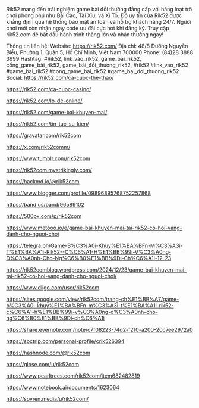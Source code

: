Rik52 mang đến trải nghiệm game bài đổi thưởng đẳng cấp với hàng loạt trò chơi phong phú như Bài Cào, Tài Xỉu, và Xì Tố. Độ uy tín của Rik52 được khẳng định qua hệ thống bảo mật an toàn và hỗ trợ khách hàng 24/7. Người chơi mới còn nhận ngay code ưu đãi cực hot khi đăng ký. Truy cập rik52.com để bắt đầu hành trình thắng lớn và nhận thưởng ngay!

Thông tin liên hệ:
Website: https://rik52.com/
Địa chỉ: 48/8 Đường Nguyễn Biểu, Phường 1, Quận 5, Hồ Chí Minh, Việt Nam 700000
Phone: (84)28 3888 3999
Hashtag: #Rik52, link_vào_rik52, game_bài_rik52, cổng_game_bài_rik52, game_bài_đổi_thưởng_rik52, #rik52 #link_vao_rik52 #game_bai_rik52 #cong_game_bai_rik52 #game_bai_doi_thuong_rik52
Social:
https://rik52.com/ca-cuoc-the-thao/

https://rik52.com/ca-cuoc-casino/

https://rik52.com/lo-de-online/

https://rik52.com/game-bai-khuyen-mai/

https://rik52.com/tin-tuc-su-kien/

https://gravatar.com/rik52com

https://x.com/rik52comm/

https://www.tumblr.com/rik52com

https://rik52com.mystrikingly.com/

https://hackmd.io/@rik52com

https://www.blogger.com/profile/09896895768752257868

https://band.us/band/96589102

https://500px.com/p/rik52com

https://www.metooo.io/e/game-bai-khuyen-mai-tai-rik52-co-hoi-vang-danh-cho-nguoi-choi

https://telegra.ph/Game-B%C3%A0i-Khuy%E1%BA%BFn-M%C3%A3i-T%E1%BA%A1i-Rik52--C%C6%A1-H%E1%BB%99i-V%C3%A0ng-D%C3%A0nh-Cho-Ng%C6%B0%E1%BB%9Di-Ch%C6%A1i-12-23

https://rik52comblog.wordpress.com/2024/12/23/game-bai-khuyen-mai-tai-rik52-co-hoi-vang-danh-cho-nguoi-choi/

https://www.diigo.com/user/rik52com

https://sites.google.com/view/rik52com/trang-ch%E1%BB%A7/game-b%C3%A0i-khuy%E1%BA%BFn-m%C3%A3i-t%E1%BA%A1i-rik52-c%C6%A1-h%E1%BB%99i-v%C3%A0ng-d%C3%A0nh-cho-ng%C6%B0%E1%BB%9Di-ch%C6%A1i

https://share.evernote.com/note/c7f08223-74d2-f210-a200-20c7ee2972a0

https://soctrip.com/personal-profile/crik526394

https://hashnode.com/@rik52com

https://glose.com/u/rik52com

https://www.pearltrees.com/rik52com/item682482819

https://www.notebook.ai/documents/1623064

https://sovren.media/u/rik52com/


